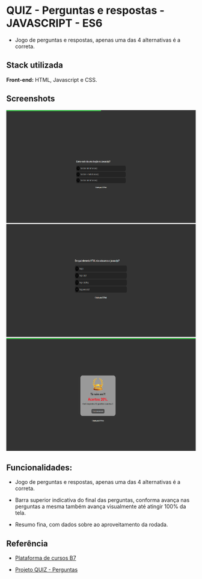 # QUIZ - Perguntas e respostas -  JAVASCRIPT - ES6

- Jogo de perguntas e respostas, apenas uma das 4 alternativas é a correta.

## Stack utilizada

**Front-end:** HTML, Javascript e CSS.


## Screenshots

<img src="./prints/barra-de-conclusao.png" style="height: 300px; width:750px;"/>

<img src="./prints/quiz.png" style="height: 300px; width:75000px;"/>

<img src="./prints/resumo-final.png" style="height: 300px; width:75000px;"/>

## Funcionalidades:

- Jogo de perguntas e respostas, apenas uma das 4 alternativas é a correta.

- Barra superior indicativa do final das perguntas, conforma avança nas perguntas a mesma também avança visualmente até atingir 100% da tela.

- Resumo fina, com dados sobre ao aproveitamento da rodada.
## Referência

 - [Plataforma de cursos B7](https://alunos.b7web.com.br/login)

  - [Projeto QUIZ - Perguntas](https://cleytonpinheiro.github.io/quiz-js-b7/)
